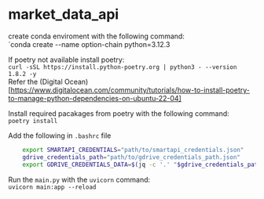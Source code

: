 # market_data_api

create conda enviroment with the following command:  
`conda create --name option-chain python=3.12.3

If poetry not available install poetry:  
`curl -sSL https://install.python-poetry.org | python3 - --version 1.8.2 -y`  
Refer the (Digital Ocean)[https://www.digitalocean.com/community/tutorials/how-to-install-poetry-to-manage-python-dependencies-on-ubuntu-22-04]

Install required pacakages from poetry with the following command:  
`poetry install`

Add the following in `.bashrc` file
```bash
    export SMARTAPI_CREDENTIALS="path/to/smartapi_credentials.json"
    gdrive_credentials_path="path/to/gdrive_credentials_path.json"
    export GDRIVE_CREDENTIALS_DATA=$(jq -c '.' "$gdrive_credentials_path")
```

Run the `main.py` with the `uvicorn` command:  
`uvicorn main:app --reload`
